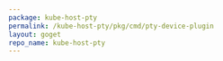 ```yaml
---
package: kube-host-pty
permalink: /kube-host-pty/pkg/cmd/pty-device-plugin
layout: goget
repo_name: kube-host-pty
---
```

